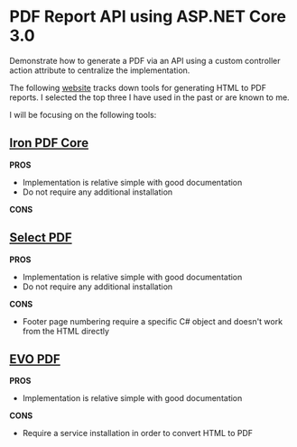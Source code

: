 # PDF Report API using ASP.NET Core 3.0

Demonstrate how to generate a PDF via an API using a custom controller action attribute to centralize the implementation.

The following [website](https://nugetmusthaves.com/Tag/html-to-pdf) tracks down tools for generating HTML to PDF reports. I selected the top three I have used in the past or are known to me.

I will be focusing on the following tools:

## [Iron PDF Core](https://nugetmusthaves.com/Package/PDF.Core)

**PROS**

* Implementation is relative simple with good documentation
* Do not require any additional installation

**CONS**

## [Select PDF](https://www.nuget.org/packages/Select.HtmlToPdf.NetCore)

**PROS**

* Implementation is relative simple with good documentation
* Do not require any additional installation

**CONS**

* Footer page numbering require a specific C# object and doesn't work from the HTML directly

## [EVO PDF](https://www.nuget.org/packages/EvoPdf.HtmlToPdf.NetCore/)

**PROS**

* Implementation is relative simple with good documentation

**CONS**

* Require a service installation in order to convert HTML to PDF